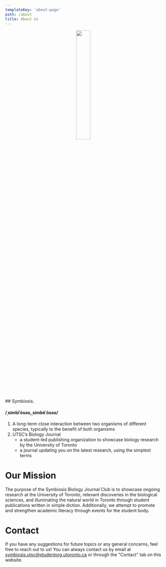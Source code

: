 ```yaml
---
templateKey: 'about-page'
path: /about
title: About Us
---
```


<p align="center">
  <img src="https://github.com/AB20CS/symbiosis-biology-journal/assets/69637288/f06a6534-af16-44a6-abb9-699faa24be54"  width="30%" height="30%">
</p>
## Symbiosis.

#### /ˌsimbīˈōsəs,ˌsimbēˈōsəs/

1. A long-term close interaction between two organisms of different species, typically to the benefit of both organisms
2. UTSC’s Biology Journal
    - a student-led publishing organization to showcase biology research by the University of Toronto
    - a journal updating you on the latest research, using the simplest terms

# Our Mission
The purpose of the Symbiosis Biology Journal Club is to showcase ongoing research at the University of Toronto, relevant discoveries in the biological sciences, and illuminating the natural world in Toronto through student publications written in simple diction. Additionally, we attempt to promote and strengthen academic literacy through events for the student body.

# Contact
If you have any suggestions for future topics or any general concerns, feel free to reach out to us! You can always contact us by email at [symbiosis.utsc@studentorg.utoronto.ca](mailto:symbiosis.utsc@studentorg.utoronto.ca) or through the "Contact" tab on this website. 
